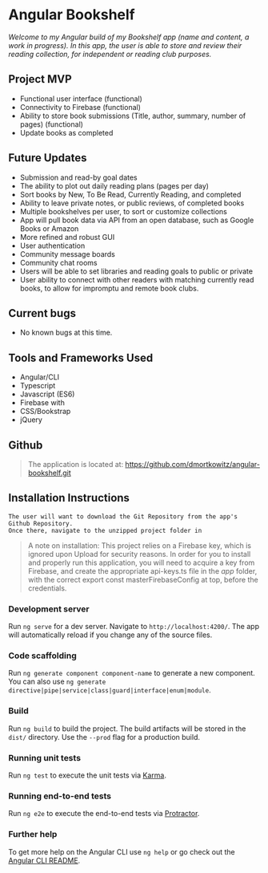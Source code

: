 # Angular Bookshelf

_Welcome to my Angular build of my *Bookshelf* app (name and content, a work in progress). In this app, the user is able to store and review their reading collection, for independent or reading club purposes._

## Project MVP
* Functional user interface (functional)
* Connectivity to Firebase (functional)
* Ability to store book submissions (Title, author, summary, number of pages) (functional)
* Update books as completed 

## Future Updates

* Submission and read-by goal dates
* The ability to plot out daily reading plans (pages per day)
* Sort books by New, To Be Read, Currently Reading, and completed
* Ability to leave private notes, or public reviews, of completed books
* Multiple bookshelves per user, to sort or customize collections
* App will pull book data via API from an open database, such as Google Books or Amazon
* More refined and robust GUI
* User authentication
* Community message boards
* Community chat rooms
* Users will be able to set libraries and reading goals to public or private
* User ability to connect with other readers with matching currently read books, to allow for impromptu and remote book clubs.


## Current bugs
* No known bugs at this time.

## Tools and Frameworks Used
* Angular/CLI
* Typescript
* Javascript (ES6)
* Firebase with  
* CSS/Bookstrap
* jQuery


## Github
>The application is located at: https://github.com/dmortkowitz/angular-bookshelf.git

## Installation Instructions
```
The user will want to download the Git Repository from the app's Github Repository.
Once there, navigate to the unzipped project folder in
```
> A note on installation: This project relies on a Firebase key, which is ignored upon Upload for security reasons. In order for you to install and properly run this application, you will need to acquire a key from Firebase, and create the appropriate api-keys.ts file in the *app* folder, with the correct export const masterFirebaseConfig at top, before the credentials.
### Development server

Run `ng serve` for a dev server. Navigate to `http://localhost:4200/`. The app will automatically reload if you change any of the source files.

### Code scaffolding

Run `ng generate component component-name` to generate a new component. You can also use `ng generate directive|pipe|service|class|guard|interface|enum|module`.

### Build

Run `ng build` to build the project. The build artifacts will be stored in the `dist/` directory. Use the `--prod` flag for a production build.

### Running unit tests

Run `ng test` to execute the unit tests via [Karma](https://karma-runner.github.io).

### Running end-to-end tests

Run `ng e2e` to execute the end-to-end tests via [Protractor](http://www.protractortest.org/).

### Further help

To get more help on the Angular CLI use `ng help` or go check out the [Angular CLI README](https://github.com/angular/angular-cli/blob/master/README.md).
